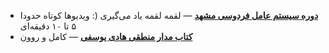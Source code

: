 - **[دوره سیستم عامل فردوسی مشهد](https://youtube.com/playlist?list=PLBlnK6fEyqRjMH3mWf6kwqiTbT798eAOm&si=1bVQH3ge82MI08S-)** — لقمه لقمه یاد می‌گیری (: ویدیوها کوتاه حدودا ۵ تا ۱۰ دقیقه‌ای
- **[کتاب مدار منطقی هادی یوسفی]()** — کامل و روون
